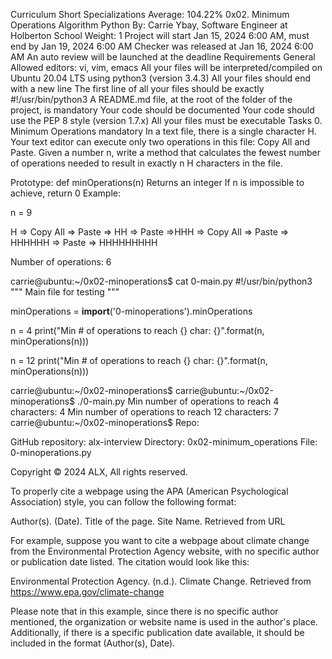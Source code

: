 
Curriculum
Short Specializations
Average: 104.22%
0x02. Minimum Operations
Algorithm
Python
 By: Carrie Ybay, Software Engineer at Holberton School
 Weight: 1
 Project will start Jan 15, 2024 6:00 AM, must end by Jan 19, 2024 6:00 AM
 Checker was released at Jan 16, 2024 6:00 AM
 An auto review will be launched at the deadline
Requirements
General
Allowed editors: vi, vim, emacs
All your files will be interpreted/compiled on Ubuntu 20.04 LTS using python3 (version 3.4.3)
All your files should end with a new line
The first line of all your files should be exactly #!/usr/bin/python3
A README.md file, at the root of the folder of the project, is mandatory
Your code should be documented
Your code should use the PEP 8 style (version 1.7.x)
All your files must be executable
Tasks
0. Minimum Operations
mandatory
In a text file, there is a single character H. Your text editor can execute only two operations in this file: Copy All and Paste. Given a number n, write a method that calculates the fewest number of operations needed to result in exactly n H characters in the file.

Prototype: def minOperations(n)
Returns an integer
If n is impossible to achieve, return 0
Example:

n = 9

H => Copy All => Paste => HH => Paste =>HHH => Copy All => Paste => HHHHHH => Paste => HHHHHHHHH

Number of operations: 6

carrie@ubuntu:~/0x02-minoperations$ cat 0-main.py
#!/usr/bin/python3
"""
Main file for testing
"""

minOperations = __import__('0-minoperations').minOperations

n = 4
print("Min # of operations to reach {} char: {}".format(n, minOperations(n)))

n = 12
print("Min # of operations to reach {} char: {}".format(n, minOperations(n)))

carrie@ubuntu:~/0x02-minoperations$
carrie@ubuntu:~/0x02-minoperations$ ./0-main.py
Min number of operations to reach 4 characters: 4
Min number of operations to reach 12 characters: 7
carrie@ubuntu:~/0x02-minoperations$
Repo:

GitHub repository: alx-interview
Directory: 0x02-minimum_operations
File: 0-minoperations.py
  
Copyright © 2024 ALX, All rights reserved.

To properly cite a webpage using the APA (American Psychological Association) style, you can follow the following format:


Author(s). (Date). Title of the page. Site Name. Retrieved from URL


For example, suppose you want to cite a webpage about climate change from the Environmental Protection Agency website, with no specific author or publication date listed. The citation would look like this:


Environmental Protection Agency. (n.d.). Climate Change. Retrieved from https://www.epa.gov/climate-change


Please note that in this example, since there is no specific author mentioned, the organization or website name is used in the author's place. Additionally, if there is a specific publication date available, it should be included in the format (Author(s), Date).


